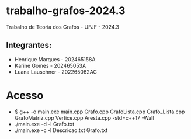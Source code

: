 # trabalho-grafos-2024.3
Trabalho de Teoria dos Grafos - UFJF - 2024.3

## Integrantes:
- Henrique Marques - 202465158A
- Karine Gomes - 202465053A
- Luana Lauschner - 202265062AC

# Acesso
- $ g++ -o main.exe main.cpp Grafo.cpp GrafoLista.cpp Grafo_Lista.cpp GrafoMatriz.cpp Vertice.cpp Aresta.cpp -std=c++17 -Wall
- ./main.exe -d -l Grafo.txt
- ./main.exe -c -l Descricao.txt Grafo.txt
